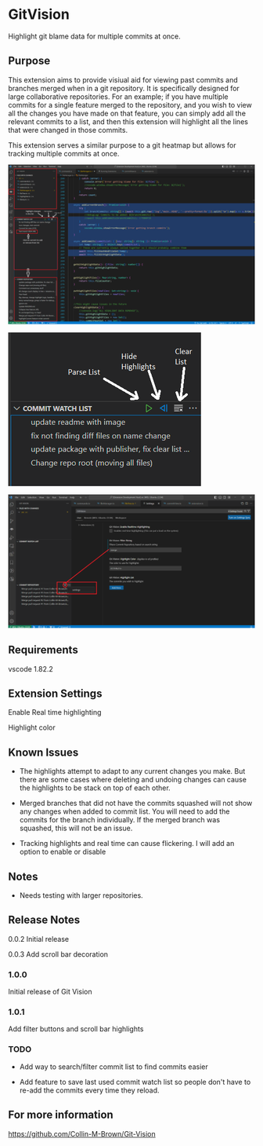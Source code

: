 # GitVision
Highlight git blame data for multiple commits at once.
## Purpose
This extension aims to provide visiual aid for viewing past commits and branches merged when in a git repository. It is specifically designed for large collaborative repositories.
For an example; if you have multiple commits for a single feature merged to the repository, and you wish to view all the changes you have made on that feature, you can simply add all the relevant commits to a list, and then this extension will highlight all the lines that were changed in those commits.

This extension serves a similar purpose to a git heatmap but allows for tracking multiple commits at once.

![example image](images/gitvisionexample.png)

![button image](images/buttons.png)

![filter image](images/filterex.png)
## Requirements

vscode 1.82.2

## Extension Settings

Enable Real time highlighting

Highlight color

## Known Issues

* The highlights attempt to adapt to any current changes you make. But there are some cases
    where deleting and undoing changes can cause the highlights to be stack on top of each other.

* Merged branches that did not have the commits squashed will not show any changes when added to commit list. You will need to add the commits for the branch individually. If the merged branch was squashed, this will not be an issue.

* Tracking highlights and real time can cause flickering. I will add an option to enable or disable

## Notes
* Needs testing with larger repositories.
  
## Release Notes

0.0.2 Initial release

0.0.3 Add scroll bar decoration

### 1.0.0

Initial release of Git Vision

### 1.0.1

Add filter buttons and scroll bar highlights

### TODO
* Add way to search/filter commit list to find commits easier

* Add feature to save last used commit watch list so people don't have to re-add the commits every time they reload.
## For more information

https://github.com/Collin-M-Brown/Git-Vision
